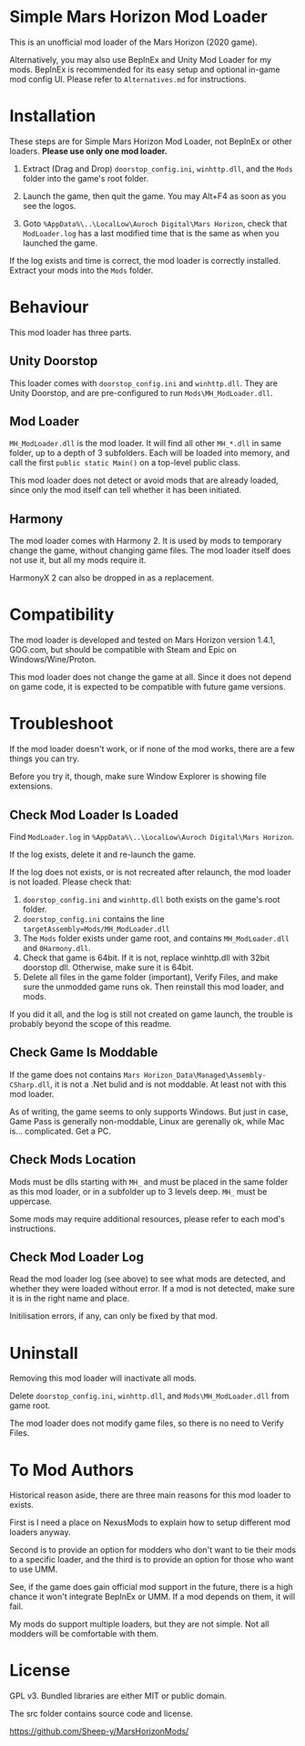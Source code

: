 # Simple Mars Horizon Mod Loader #

This is an unofficial mod loader of the Mars Horizon (2020 game).

Alternatively, you may also use BepInEx and Unity Mod Loader for my mods.
BepInEx is recommended for its easy setup and optional in-game mod config UI.
Please refer to `Alternatives.md` for instructions.


# Installation #

These steps are for Simple Mars Horizon Mod Loader, not BepInEx or other loaders. 
**Please use only one mod loader.**

1. Extract (Drag and Drop) `doorstop_config.ini`, `winhttp.dll`, and the `Mods` folder into the game's root folder.

2. Launch the game, then quit the game.  You may Alt+F4 as soon as you see the logos.

3. Goto `%AppData%\..\LocalLow\Auroch Digital\Mars Horizon`, check that `ModLoader.log` has a last modified time that is the same as when you launched the game.

If the log exists and time is correct, the mod loader is correctly installed.
Extract your mods into the `Mods` folder.


# Behaviour #

This mod loader has three parts.

## Unity Doorstop ##

This loader comes with `doorstop_config.ini` and `winhttp.dll`.
They are Unity Doorstop, and are pre-configured to run `Mods\MH_ModLoader.dll`.

## Mod Loader ##

`MH_ModLoader.dll` is the mod loader.
It will find all other `MH_*.dll` in same folder, up to a depth of 3 subfolders.
Each will be loaded into memory, and call the first `public static Main()` on a top-level public class.

This mod loader does not detect or avoid mods that are already loaded,
since only the mod itself can tell whether it has been initiated.

## Harmony ##

The mod loader comes with Harmony 2.
It is used by mods to temporary change the game, without changing game files.
The mod loader itself does not use it, but all my mods require it.

HarmonyX 2 can also be dropped in as a replacement.


# Compatibility #

The mod loader is developed and tested on Mars Horizon version 1.4.1, GOG.com,
but should be compatible with Steam and Epic on Windows/Wine/Proton.

This mod loader does not change the game at all.
Since it does not depend on game code, it is expected to be compatible with future game versions.


# Troubleshoot #

If the mod loader doesn't work, or if none of the mod works, there are a few things you can try.

Before you try it, though, make sure Window Explorer is showing file extensions.

## Check Mod Loader Is Loaded

Find `ModLoader.log` in `%AppData%\..\LocalLow\Auroch Digital\Mars Horizon`.

If the log exists, delete it and re-launch the game.

If the log does not exists, or is not recreated after relaunch, the mod loader is not loaded.
Please check that:

1. `doorstop_config.ini` and `winhttp.dll` both exists on the game's root folder.
2. `doorstop_config.ini` contains the line `targetAssembly=Mods/MH_ModLoader.dll`
3. The `Mods` folder exists under game root, and contains `MH_ModLoader.dll` and `0Harmony.dll`.
4. Check that game is 64bit.  If it is not, replace winhttp.dll with 32bit doorstop dll.  Otherwise, make sure it is 64bit.
5. Delete all files in the game folder (important), Verify Files, and make sure the unmodded game runs ok.
Then reinstall this mod loader, and mods.

If you did it all, and the log is still not created on game launch,
the trouble is probably beyond the scope of this readme.

## Check Game Is Moddable ##

If the game does not contains `Mars Horizon_Data\Managed\Assembly-CSharp.dll`, it is not a .Net bulid and is not moddable.
At least not with this mod loader.

As of writing, the game seems to only supports Windows.
But just in case, Game Pass is generally non-moddable, Linux are gerenally ok,
while Mac is... complicated.  Get a PC.

## Check Mods Location ##

Mods must be dlls starting with `MH_` and must be placed in the same folder as this mod loader,
or in a subfolder up to 3 levels deep.  `MH_` must be uppercase.

Some mods may require additional resources, please refer to each mod's instructions.

## Check Mod Loader Log ##

Read the mod loader log (see above) to see what mods are detected, and whether they were
loaded without error.  If a mod is not detected, make sure it is in the right name and place.

Initilisation errors, if any, can only be fixed by that mod.


# Uninstall #

Removing this mod loader will inactivate all mods.

Delete `doorstop_config.ini`, `winhttp.dll`, and `Mods\MH_ModLoader.dll` from game root.

The mod loader does not modify game files, so there is no need to Verify Files.


# To Mod Authors #

Historical reason aside, there are three main reasons for this mod loader to exists.

First is I need a place on NexusMods to explain how to setup different mod loaders anyway.

Second is to provide an option for modders who don't want to tie their mods to
a specific loader, and the third is to provide an option for those who want to use UMM.

See, if the game does gain official mod support in the future, there is a high chance
it won't integrate BepInEx or UMM.  If a mod depends on them, it will fail.

My mods do support multiple loaders, but they are not simple.
Not all modders will be comfortable with them.


# License #

GPL v3.  Bundled libraries are either MIT or public domain.

The src folder contains source code and license.

https://github.com/Sheep-y/MarsHorizonMods/
